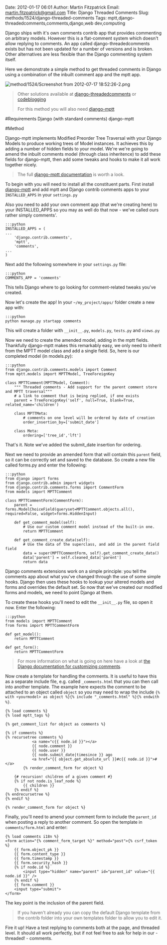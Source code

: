 Date: 2012-01-17 06:01
Author: Martin Fitzpatrick
Email: martin.fitzpatrick@gmail.com
Title: Django Threaded Comments
Slug: methods/1524/django-threaded-comments
Tags: mptt,django-threadedcomments,comments,django,web dev,computing

Django ships with it's own comments contrib app that provides commenting on arbitrary models. However this is a flat-comment system which doesn't allow replying to comments. An app called django-threadedcomments exists but has not been updated for a number of versions and is broken. Other alternatives are less flexible than the Django commenting system itself.

Here we demonstrate a simple method to get threaded comments in Django using a combination of the inbuilt comment app and the mptt app. 


![method/1524/Screenshot from 2012-07-17 18:52:26-2.png](/static/images/method/1524/Screenshot%20from%202012-07-17%2018%3A52%3A26-2.png)



>Other solutions available at [django-threadedcomments](https://github.com/HonzaKral/django-threadedcomments) or [codeblogging](http://codeblogging.net/blogs/1/3/)
>
>For this method you will also need [django-mptt](https://github.com/django-mptt/django-mptt/)


#Requirements
Django (with standard comments)
django-mptt

#Method

Django-mptt implements Modified Preorder Tree Traversal with your Django Models to produce working trees of Model instances. It achieves this by adding a number of hidden fields to your model. We're we're going to amend the inbuilt comments model (through class inheritence) to add these fields for django-mptt, then add some tweaks and hooks to make it all work together nicely.


>The full [django-mptt documentation](http://django-mptt.github.com/django-mptt/) is worth a look.


To begin with you will need to install all the constituent parts. First install [django-mptt](https://github.com/django-mptt/django-mptt/) and add mptt and Django contrib comments apps to your `INSTALLED_APPS` in your `settings.py`

Also you need to add your own comment app (that we're creating here) to your INSTALLED_APPS so you may as well do that now - we've called ours rather simply comments'.

    :::python
    INSTALLED_APPS = (
    ...
        'django.contrib.comments',
        'mptt',
        'comments',
    ...
    )



Next add the following somewhere in your `settings.py` file:

    :::python
    COMMENTS_APP = 'comments'

This tells Django where to go looking for comment-related tweaks you've created.



Now let's create the app! In your `~/my_project/apps/` folder create a new app with:

    :::python
    python manage.py startapp comments

This will create a folder with `__init__.py`, `models.py`, `tests.py` and `views.py`





Now we need to create the amended model, adding in the mptt fields. Thankfully django-mptt makes this remarkably easy, we only need to inherit from the MPTT model class and add a single field. So, here is our completed model (in models.py):

    :::python
    from django.contrib.comments.models import Comment
    from mptt.models import MPTTModel, TreeForeignKey
    
    class MPTTComment(MPTTModel, Comment):
        """ Threaded comments - Add support for the parent comment store and MPTT traversal"""
        # a link to comment that is being replied, if one exists
        parent = TreeForeignKey('self', null=True, blank=True, related_name='children')

        class MPTTMeta:
            # comments on one level will be ordered by date of creation
            order_insertion_by=['submit_date']

        class Meta:
            ordering=['tree_id','lft']

That's it. Note we've added the submit_date insertion for ordering.




Next we need to provide an amended form that will contain this `parent` field, so it can be correctly set and saved to the database. So create a new file called forms.py and enter the following:

    :::python
    from django import forms
    from django.contrib.admin import widgets        
    from django.contrib.comments.forms import CommentForm                            
    from models import MPTTComment

    class MPTTCommentForm(CommentForm):
        parent = forms.ModelChoiceField(queryset=MPTTComment.objects.all(), required=False, widget=forms.HiddenInput)

        def get_comment_model(self):
            # Use our custom comment model instead of the built-in one.
            return MPTTComment

        def get_comment_create_data(self):
            # Use the data of the superclass, and add in the parent field field
            data = super(MPTTCommentForm, self).get_comment_create_data()
            data['parent'] = self.cleaned_data['parent']
            return data




Django comments extensions work on a simple principle: you tell the comments app about what you've changed through the use of some simple hooks. Django then uses these hooks to lookup your altered models and forms and overrides the default set. So now that we've created our modified forms and models, we need to point Django at them.

To create these hooks you'll need to edit the `__init__.py` file, so open it now. Enter the following:

    :::python
    from models import MPTTComment
    from forms import MPTTCommentForm

    def get_model():
        return MPTTComment

    def get_form():
        return MPTTCommentForm


>For more information on what is going on here have a look at [the Django documentation for customizing comments](https://docs.djangoproject.com/en/dev/ref/contrib/comments/custom/).


Now create a template for handling the comments. It is useful to have this as a separate include file, e.g. called `_comments.html` that you can then call into another template. The example here expects the comment to be attached to an object called `object` so you may need to wrap the include `{% with <yourmodel> as object %}{% include "_comments.html" %}{% endwith %}`.

    {% load comments %}
    {% load mptt_tags %}

    {% get_comment_list for object as comments %}

    {% if comments %}
    {% recursetree comments %}
                <a name="c{{ node.id }}"></a>
                {{ node.comment }}
                {{ node.user }}
                {{ node.submit_date|timesince }} ago
                <a href="{{ object.get_absolute_url }}#c{{ node.id }}">#</a>
            {% render_comment_form for object %}

        {# recursion! children of a given comment #}
        {% if not node.is_leaf_node %}
            {{ children }}
        {% endif %}
    {% endrecursetree %}
    {% endif %}

    {% render_comment_form for object %}



Finally, you'll need to amend your comment form to include the `parent_id` when posting a reply to another comment. So open the template in `comments/form.html` and enter:

    {% load comments i18n %}
    <form action="{% comment_form_target %}" method="post">{% csrf_token %}
        {{ form.object_pk }}
        {{ form.content_type }}
        {{ form.timestamp }}
        {{ form.security_hash }}
        {% if node.id %}    
            <input type="hidden" name="parent" id="parent_id" value="{{ node.id }}" />
        {% endif %}
        {{ form.comment }}
        <input type="submit">
    </form>

The key point is the inclusion of the parent field.


>If you haven't already you can copy the default Django template from the contrib folder into your own templates folder to allow you to edit it.


Fire it up! Have a test replying to comments both at the page, and threaded level. It should all work perfectly, but if not feel free to ask for help in our - threaded! - comments.





